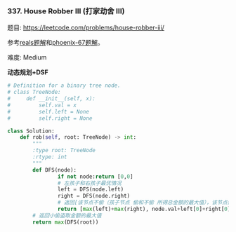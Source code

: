### 337. House Robber III (打家劫舍 III)

题目:
<https://leetcode.com/problems/house-robber-iii/>

参考[reals题解](https://leetcode-cn.com/problems/house-robber-iii/solution/san-chong-fang-fa-jie-jue-shu-xing-dong-tai-gui-hu/)和[phoenix-67题解](https://leetcode-cn.com/problems/house-robber-iii/solution/337da-jia-jie-she-iii-dong-tai-gui-hua-shu-s-by-ph/)。

难度:  Medium


**动态规划+DSF**

```python
# Definition for a binary tree node.
# class TreeNode:
#     def __init__(self, x):
#         self.val = x
#         self.left = None
#         self.right = None

class Solution:
    def rob(self, root: TreeNode) -> int:
        """
        :type root: TreeNode
        :rtype: int
        """
        def DFS(node):
                if not node:return [0,0]
                # 左孩子和右孩子最优情况
                left = DFS(node.left)
                right = DFS(node.right)
                # 返回[该节点不偷（孩子节点 偷和不偷 所得总金额的最大值），该节点偷（孩子节点不偷的总金额加该结点的值）]
                return [max(left)+max(right), node.val+left[0]+right[0]]
        # 返回小偷盗取金额的最大值
        return max(DFS(root))
```
